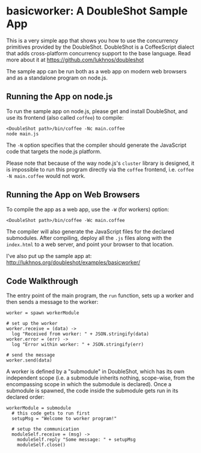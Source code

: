 # basicworker: A DoubleShot Sample App

This is a very simple app that shows you how to use the concurrency primitives
provided by the DoubleShot. DoubleShot is a CoffeeScript dialect that adds
cross-platform concurrency support to the base language. Read more about it
at https://github.com/lukhnos/doubleshot

The sample app can be run both as a web app on modern web browsers and as a
standalone program on node.js.

## Running the App on node.js

To run the sample app on node.js, please get and install DoubleShot, and
use its frontend (also called `coffee`) to compile:

    <DoubleShot path>/bin/coffee -Nc main.coffee
    node main.js

The `-N` option specifies that the compiler should generate the JavaScript
code that targets the node.js platform.
    
Please note that because of the way node.js's `cluster` library is designed,
it is impossible to run this program directly via the `coffee` frontend, i.e.
`coffee -N main.coffee` would not work.

## Running the App on Web Browsers

To compile the app as a web app, use the `-W` (for workers) option:

    <DoubleShot path>/bin/coffee -Wc main.coffee

The compiler will also generate the JavaScript files for the declared
submodules. After compiling, deploy all the `.js` files along with the
`index.html` to a web server, and point your browser to that location.

I've also put up the sample app at: http://lukhnos.org/doubleshot/examples/basicworker/


## Code Walkthrough

The entry point of the main program, the `run` function, sets up a worker and
then sends a message to the worker:

    worker = spawn workerModule

    # set up the worker
    worker.receive = (data) ->
      log "Received from worker: " + JSON.stringify(data)
    worker.error = (err) ->
      log "Error within worker: " + JSON.stringify(err)

    # send the message
    worker.send(data)

A worker is defined by a "submodule" in DoubleShot, which has its own
independent scope (i.e. a submodule inherits nothing, scope-wise, from the
encompassing scope in which the submodule is declared). Once a submodule is
spawned, the code inside the submodule gets run in its declared order:

    workerModule = submodule
      # this code gets to run first
      setupMsg = "Welcome to worker program!"

      # setup the communication
      moduleSelf.receive = (msg) ->
        moduleSelf.reply "Some message: " + setupMsg
        moduleSelf.close()

